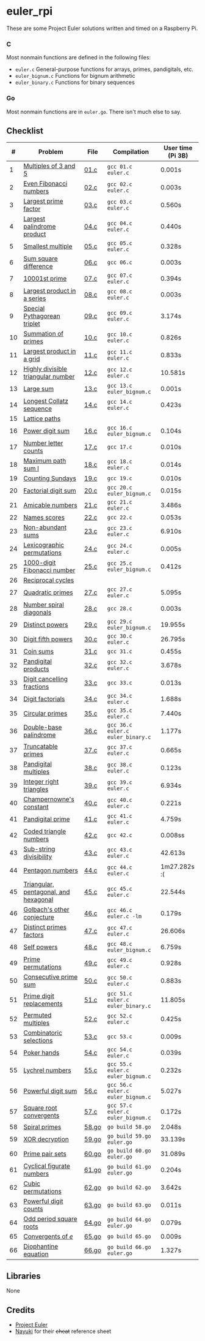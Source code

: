 # euler_rpi
These are some Project Euler solutions written and timed on a Raspberry Pi.

### C
Most nonmain functions are defined in the following files:
* `euler.c` General-purpose functions for arrays, primes, pandigitals, etc.
* `euler_bignum.c` Functions for bignum arithmetic
* `euler_binary.c` Functions for binary sequences

### Go
Most nonmain functions are in `euler.go`. There isn't much else to say.


## Checklist
&#35; | Problem | File | Compilation | User time (Pi 3B)
----- | --------| ---- | ----------- | -----------------
1 | [Multiples of 3 and 5](https://projecteuler.net/problem=1) | [01.c](https://github.com/serope/euler_rpi/blob/master/c/01.c) | `gcc 01.c euler.c` | 0.001s
2 | [Even Fibonacci numbers](https://projecteuler.net/problem=2) | [02.c](https://github.com/serope/euler_rpi/blob/master/c/02.c) | `gcc 02.c euler.c` | 0.003s
3 | [Largest prime factor](https://projecteuler.net/problem=3) | [03.c](https://github.com/serope/euler_rpi/blob/master/c/03.c) | `gcc 03.c euler.c` | 0.560s
4 | [Largest palindrome product](https://projecteuler.net/problem=4) | [04.c](https://github.com/serope/euler_rpi/blob/master/c/04.c) | `gcc 04.c euler.c` | 0.440s
5 | [Smallest multiple](https://projecteuler.net/problem=5) | [05.c](https://github.com/serope/euler_rpi/blob/master/c/05.c) | `gcc 05.c euler.c` | 0.328s
6 | [Sum square difference](https://projecteuler.net/problem=6) | [06.c](https://github.com/serope/euler_rpi/blob/master/c/06.c) | `gcc 06.c` | 0.003s
7 | [10001st prime](https://projecteuler.net/problem=7) | [07.c](https://github.com/serope/euler_rpi/blob/master/c/07.c) | `gcc 07.c euler.c` | 0.394s
8 | [Largest product in a series](https://projecteuler.net/problem=8) | [08.c](https://github.com/serope/euler_rpi/blob/master/c/08.c) | `gcc 08.c euler.c` | 0.003s
9 | [Special Pythagorean triplet](https://projecteuler.net/problem=9) | [09.c](https://github.com/serope/euler_rpi/blob/master/c/09.c) | `gcc 09.c euler.c` | 3.174s
10 | [Summation of primes](https://projecteuler.net/problem=10) | [10.c](https://github.com/serope/euler_rpi/blob/master/c/10.c) | `gcc 10.c euler.c` | 0.826s
11 | [Largest product in a grid](https://projecteuler.net/problem=11) | [11.c](https://github.com/serope/euler_rpi/blob/master/c/11.c) | `gcc 11.c euler.c` | 0.833s
12 | [Highly divisible triangular number](https://projecteuler.net/problem=12) | [12.c](https://github.com/serope/euler_rpi/blob/master/c/12.c) | `gcc 12.c euler.c` | 10.581s
13 | [Large sum](https://projecteuler.net/problem=13) | [13.c](https://github.com/serope/euler_rpi/blob/master/c/13.c) | `gcc 13.c euler_bignum.c` | 0.001s
14 | [Longest Collatz sequence](https://projecteuler.net/problem=14) | [14.c](https://github.com/serope/euler_rpi/blob/master/c/14.c) | `gcc 14.c euler.c` | 0.423s
15 | [Lattice paths](https://projecteuler.net/problem=15) | | | |
16 | [Power digit sum](https://projecteuler.net/problem=16) | [16.c](https://github.com/serope/euler_rpi/blob/master/c/16.c) | `gcc 16.c euler_bignum.c` | 0.104s
17 | [Number letter counts](https://projecteuler.net/problem=17) | [17.c](https://github.com/serope/euler_rpi/blob/master/c/17.c) | `gcc 17.c` | 0.010s
18 | [Maximum path sum I](https://projecteuler.net/problem=18) | [18.c](https://github.com/serope/euler_rpi/blob/master/c/18.c) | `gcc 18.c euler.c` | 0.014s
19 | [Counting Sundays](https://projecteuler.net/problem=19) | [19.c](https://github.com/serope/euler_rpi/blob/master/c/19.c) | `gcc 19.c` | 0.010s
20 | [Factorial digit sum](https://projecteuler.net/problem=20) | [20.c](https://github.com/serope/euler_rpi/blob/master/c/20.c) | `gcc 20.c euler_bignum.c` | 0.015s
21 | [Amicable numbers](https://projecteuler.net/problem=21) | [21.c](https://github.com/serope/euler_rpi/blob/master/c/21.c) | `gcc 21.c euler.c` | 3.486s
22 | [Names scores](https://projecteuler.net/problem=22) | [22.c](https://github.com/serope/euler_rpi/blob/master/c/22.c) | `gcc 22.c` | 0.053s | 0.031s
23 | [Non-abundant sums](https://projecteuler.net/problem=23) | [23.c](https://github.com/serope/euler_rpi/blob/master/c/23.c) | `gcc 23.c euler.c` | 6.910s
24 | [Lexicographic permutations](https://projecteuler.net/problem=24) | [24.c](https://github.com/serope/euler_rpi/blob/master/c/24.c) | `gcc 24.c euler.c` | 0.005s
25 | [1000-digit Fibonacci number](https://projecteuler.net/problem=25) | [25.c](https://github.com/serope/euler_rpi/blob/master/c/25.c) | `gcc 25.c euler_bignum.c` | 0.412s
26 | [Reciprocal cycles](https://projecteuler.net/problem=26) | | | |
27 | [Quadratic primes](https://projecteuler.net/problem=27) | [27.c](https://github.com/serope/euler_rpi/blob/master/c/27.c) | `gcc 27.c euler.c` | 5.095s
28 | [Number spiral diagonals](https://projecteuler.net/problem=28) | [28.c](https://github.com/serope/euler_rpi/blob/master/c/28.c) | `gcc 28.c` | 0.003s | 0.001s
29 | [Distinct powers](https://projecteuler.net/problem=29) | [29.c](https://github.com/serope/euler_rpi/blob/master/c/29.c) | `gcc 29.c euler_bignum.c` | 19.955s
30 | [Digit fifth powers](https://projecteuler.net/problem=30) | [30.c](https://github.com/serope/euler_rpi/blob/master/c/30.c) | `gcc 30.c euler.c` | 26.795s
31 | [Coin sums](https://projecteuler.net/problem=31) | [31.c](https://github.com/serope/euler_rpi/blob/master/c/31.c) | `gcc 31.c` | 0.455s
32 | [Pandigital products](https://projecteuler.net/problem=32) | [32.c](https://github.com/serope/euler_rpi/blob/master/c/32.c) | `gcc 32.c euler.c` | 3.678s
33 | [Digit cancelling fractions](https://projecteuler.net/problem=33) | [33.c](https://github.com/serope/euler_rpi/blob/master/c/33.c) | `gcc 33.c` | 0.013s
34 | [Digit factorials](https://projecteuler.net/problem=34) | [34.c](https://github.com/serope/euler_rpi/blob/master/c/34.c) | `gcc 34.c euler.c` | 1.688s
35 | [Circular primes](https://projecteuler.net/problem=35) | [35.c](https://github.com/serope/euler_rpi/blob/master/c/35.c) | `gcc 35.c euler.c` | 7.440s
36 | [Double-base palindrome](https://projecteuler.net/problem=36) | [36.c](https://github.com/serope/euler_rpi/blob/master/c/36.c) | `gcc 36.c euler.c euler_binary.c` | 1.177s
37 | [Truncatable primes](https://projecteuler.net/problem=37) | [37.c](https://github.com/serope/euler_rpi/blob/master/c/37.c) | `gcc 37.c euler.c` | 0.665s
38 | [Pandigital multiples](https://projecteuler.net/problem=38) | [38.c](https://github.com/serope/euler_rpi/blob/master/c/38.c) | `gcc 38.c euler.c` | 0.123s
39 | [Integer right triangles](https://projecteuler.net/problem=39) | [39.c](https://github.com/serope/euler_rpi/blob/master/c/39.c) | `gcc 39.c euler.c` | 6.934s
40 | [Champernowne's constant](https://projecteuler.net/problem=40) | [40.c](https://github.com/serope/euler_rpi/blob/master/c/40.c) | `gcc 40.c euler.c` | 0.221s
41 | [Pandigital prime](https://projecteuler.net/problem=41) | [41.c](https://github.com/serope/euler_rpi/blob/master/c/41.c) | `gcc 41.c euler.c` | 4.759s
42 | [Coded triangle numbers](https://projecteuler.net/problem=42) | [42.c](https://github.com/serope/euler_rpi/blob/master/c/42.c) | `gcc 42.c` | 0.008ss
43 | [Sub-string divisibility](https://projecteuler.net/problem=43) | [43.c](https://github.com/serope/euler_rpi/blob/master/c/43.c) | `gcc 43.c euler.c` | 42.613s
44 | [Pentagon numbers](https://projecteuler.net/problem=44) | [44.c](https://github.com/serope/euler_rpi/blob/master/c/44.c) | `gcc 44.c euler.c` | 1m27.282s :(
45 | [Triangular, pentagonal, and hexagonal](https://projecteuler.net/problem=45) | [45.c](https://github.com/serope/euler_rpi/blob/master/c/45.c) | `gcc 45.c euler.c` | 22.544s
46 | [Golbach's other conjecture](https://projecteuler.net/problem=46) | [46.c](https://github.com/serope/euler_rpi/blob/master/c/46.c) | `gcc 46.c euler.c -lm` | 0.179s
47 | [Distinct primes factors](https://projecteuler.net/problem=47) | [47.c](https://github.com/serope/euler_rpi/blob/master/c/47.c) | `gcc 47.c euler.c` | 26.606s
48 | [Self powers](https://projecteuler.net/problem=48) | [48.c](https://github.com/serope/euler_rpi/blob/master/c/48.c) | `gcc 48.c euler_bignum.c` | 6.759s
49 | [Prime permutations](https://projecteuler.net/problem=49) | [49.c](https://github.com/serope/euler_rpi/blob/master/c/49.c) | `gcc 49.c euler.c` | 0.928s
50 | [Consecutive prime sum](https://projecteuler.net/problem=50) | [50.c](https://github.com/serope/euler_rpi/blob/master/c/50.c) | `gcc 50.c euler.c` | 0.883s
51 | [Prime digit replacements](https://projecteuler.net/problem=51) | [51.c](https://github.com/serope/euler_rpi/blob/master/c/51.c) | `gcc 51.c euler.c euler_binary.c` | 11.805s
52 | [Permuted multiples](https://projecteuler.net/problem=52) | [52.c](https://github.com/serope/euler_rpi/blob/master/c/52.c) | `gcc 52.c euler.c` | 0.425s
53 | [Combinatoric selections](https://projecteuler.net/problem=53) | [53.c](https://github.com/serope/euler_rpi/blob/master/c/53.c) | `gcc 53.c` | 0.009s
54 | [Poker hands](https://projecteuler.net/problem=54) | [54.c](https://github.com/serope/euler_rpi/blob/master/c/54.c) | `gcc 54.c euler.c` | 0.039s
55 | [Lychrel numbers](https://projecteuler.net/problem=55) | [55.c](https://github.com/serope/euler_rpi/blob/master/c/55.c) | `gcc 55.c euler.c euler_bignum.c` | 0.232s
56 | [Powerful digit sum](https://projecteuler.net/problem=56) | [56.c](https://github.com/serope/euler_rpi/blob/master/c/56.c) | `gcc 56.c euler.c euler_bignum.c` | 5.027s
57 | [Square root convergents](https://projecteuler.net/problem=57) | [57.c](https://github.com/serope/euler_rpi/blob/master/c/57.c) | `gcc 57.c euler.c euler_bignum.c` | 0.172s
58 | [Spiral primes](https://projecteuler.net/problem=58) | [58.go](https://github.com/serope/euler_rpi/blob/master/go/58.go) | `go build 58.go` | 2.048s
59 | [XOR decryption](https://projecteuler.net/problem=59) | [59.go](https://github.com/serope/euler_rpi/blob/master/go/59.go) | `go build 59.go euler.go` | 33.139s
60 | [Prime pair sets](https://projecteuler.net/problem=60) | [60.go](https://github.com/serope/euler_rpi/blob/master/go/60.go) | `go build 60.go euler.go` | 31.089s
61 | [Cyclical figurate numbers](https://projecteuler.net/problem=61) | [61.go](https://github.com/serope/euler_rpi/blob/master/go/61.go) | `go build 61.go euler.go` | 0.204s
62 | [Cubic permutations](https://projecteuler.net/problem=62) | [62.go](https://github.com/serope/euler_rpi/blob/master/go/62.go) | `go build 62.go` | 3.642s
63 | [Powerful digit counts](https://projecteuler.net/problem=63) | [63.go](https://github.com/serope/euler_rpi/blob/master/go/63.go) | `go build 63.go` | 0.011s
64 | [Odd period square roots](https://projecteuler.net/problem=64) | [64.go](https://github.com/serope/euler_rpi/blob/master/go/64.go) | `go build 64.go euler.go` | 0.079s
65 | [Convergents of *e*](https://projecteuler.net/problem=65) | [65.go](https://github.com/serope/euler_rpi/blob/master/go/65.go) | `go build 65.go` | 0.009s
66 | [Diophantine equation](https://projecteuler.net/problem=66) | [66.go](https://github.com/serope/euler_rpi/blob/master/go/66.go) | `go build 66.go euler.go` | 1.327s

## Libraries
None

## Credits
* [Project Euler](https://projecteuler.net)
* [Nayuki](https://github.com/nayuki/Project-Euler-solutions/blob/master/Answers.txt) for their ~~cheat~~ reference sheet
